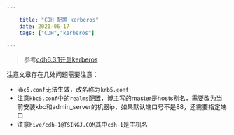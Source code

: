 ```yaml
---

    title: "CDH 配置 kerberos"
    date: 2021-06-17
    tags: ["CDH","kerberos"]

---
```


> 参考[cdh6.3.1开启kerberos](https://blog.eric7.site/2019/12/30/cdh6-3-1%E5%BC%80%E5%90%AFkerberos/)  

注意文章存在几处问题需要注意：  
* `kbc5.conf`无法生效，改名称为`krb5.conf`
* 注意`kbc5.conf`中的`realms`配置，博主写的master是hosts别名，需要改为当前安装kbc和admin_server的机器ip，如果默认端口号不是88，还需要指定端口
* 注意`hive/cdh-1@TSINGJ.COM`其中`cdh-1`是主机名